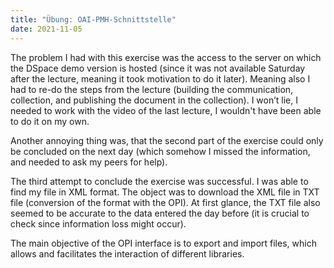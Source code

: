 ```yaml
---
title: "Übung: OAI-PMH-Schnittstelle"
date: 2021-11-05
---
```


The problem I had with this exercise was the access to the server on which the DSpace demo version is hosted (since it was not available Saturday after the lecture, meaning it took motivation to do it later). Meaning also I had to re-do the steps from the lecture (building the communication, collection, and publishing the document in the collection). I won’t lie, I needed to work with the video of the last lecture, I wouldn't have been able to do it on my own. 

Another annoying thing was, that the second part of the exercise could only be concluded on the next day (which somehow I missed the information, and needed to ask my peers for help). 

The third attempt to conclude the exercise was successful. I was able to find my file in XML format. The object was to download the XML file in TXT file (conversion of the format with the OPI). At first glance, the TXT file also seemed to be accurate to the data entered the day before (it is crucial to check since information loss might occur). 

The main objective of the OPI interface is to export and import files, which allows and facilitates the interaction of different libraries. 
